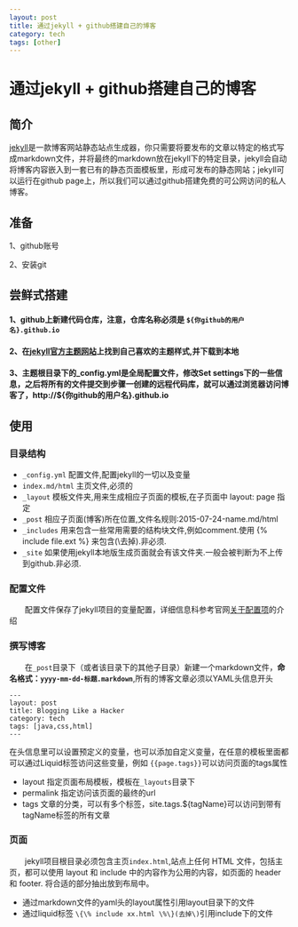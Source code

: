 ```yaml
---
layout: post
title: 通过jekyll + github搭建自己的博客
category: tech
tags: [other]
---
```


# 通过jekyll + github搭建自己的博客

## 简介
[jekyll](https://www.jekyll.com.cn/docs/home/ "jekyll")是一款博客网站静态站点生成器，你只需要将要发布的文章以特定的格式写成markdown文件，并将最终的markdown放在jekyll下的特定目录，jekyll会自动将博客内容嵌入到一套已有的静态页面模板里，形成可发布的静态网站；jekyll可以运行在github page上，所以我们可以通过github搭建免费的可公网访问的私人博客。

## 准备
1、github账号

2、安装git

## 尝鲜式搭建
#### 1、github上新建代码仓库，注意，仓库名称必须是 `${你github的用户名}.github.io`
#### 2、在[jekyll官方主题网站](http://jekyllthemes.org/)上找到自己喜欢的主题样式,并下载到本地
#### 3、主题根目录下的_config.yml是全局配置文件，修改Set settings下的一些信息，之后将所有的文件提交到步骤一创建的远程代码库，就可以通过浏览器访问博客了，http://${你github的用户名}.github.io

## 使用
### 目录结构
* `_config.yml` 配置文件,配置jekyll的一切以及变量
* `index.md/html` 主页文件,必须的
* `_layout` 模板文件夹,用来生成相应子页面的模板,在子页面中 layout: page 指定
* `_post` 相应子页面(博客)所在位置,文件名规则:2015-07-24-name.md/html
* `_includes` 用来包含一些常用需要的结构块文件,例如comment.使用 \{\% include file.ext \%\} 来包含(\去掉).非必须.
* `_site` 如果使用jekyll本地版生成页面就会有该文件夹.一般会被判断为不上传到github.非必须.

### 配置文件
&emsp;&emsp;配置文件保存了jekyll项目的变量配置，详细信息科参考官网[关于配置项](http://jekyllcn.com/docs/configuration/)的介绍

### 撰写博客
&emsp;&emsp;在`_post`目录下（或者该目录下的其他子目录）新建一个markdown文件，**命名格式：`yyyy-mm-dd-标题.markdown`**,所有的博客文章必须以YAML头信息开头
	
	---
	layout: post
	title: Blogging Like a Hacker
	category: tech
	tags: [java,css,html]
	---
在头信息里可以设置预定义的变量，也可以添加自定义变量，在任意的模板里面都可以通过Liquid标签访问这些变量，例如 `{{page.tags}}`可以访问页面的tags属性

* layout 指定页面布局模板，模板在`_layouts`目录下
* permalink 指定访问该页面的最终的url
* tags 文章的分类，可以有多个标签，site.tags.${tagName}可以访问到带有tagName标签的所有文章

### 页面
&emsp;&emsp;jekyll项目根目录必须包含主页`index.html`,站点上任何 HTML 文件，包括主页，都可以使用 layout 和 include 中的内容作为公用的内容，如页面的 header 和 footer. 将合适的部分抽出放到布局中。

* 通过markdown文件的yaml头的layout属性引用layout目录下的文件
* 通过liquid标签 `\{\% include xx.html \%\}(去掉\)`引用include下的文件

